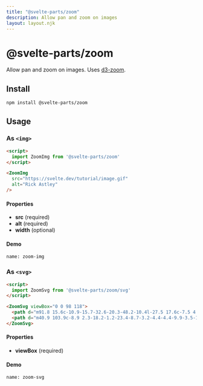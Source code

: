 ```yaml
---
title: "@svelte-parts/zoom"
description: Allow pan and zoom on images
layout: layout.njk
---
```



# @svelte-parts/zoom

Allow pan and zoom on images. Uses [d3-zoom](https://github.com/d3/d3-zoom).

## Install

```
npm install @svelte-parts/zoom
```

## Usage

### As `<img>`

```html
<script>
  import ZoomImg from '@svelte-parts/zoom'
</script>

<ZoomImg
  src="https://svelte.dev/tutorial/image.gif"
  alt="Rick Astley"
/>
```

#### Properties

* **src** (required)
* **alt** (required)
* **width** (optional)

#### Demo

```comp
name: zoom-img
```

### As `<svg>`

```html
<script>
  import ZoomSvg from '@svelte-parts/zoom/svg'
</script>

<ZoomSvg viewBox="0 0 98 118">
  <path d="m91.8 15.6c-10.9-15.7-32.6-20.3-48.2-10.4l-27.5 17.6c-7.5 4.7-12.7 12.4-14.2 21.1-1.3 7.3-.2 14.8 3.3 21.3-2.4 3.6-4 7.6-4.7 11.8-1.6 8.9.5 18.1 5.7 25.4 11 15.7 32.6 20.3 48.2 10.4l27.5-17.5c7.5-4.7 12.7-12.4 14.2-21.1 1.3-7.3.2-14.8-3.3-21.3 2.4-3.6 4-7.6 4.7-11.8 1.7-9-.4-18.2-5.7-25.5" fill="#ff3e00"/>
  <path d="m40.9 103.9c-8.9 2.3-18.2-1.2-23.4-8.7-3.2-4.4-4.4-9.9-3.5-15.3.2-.9.4-1.7.6-2.6l.5-1.6 1.4 1c3.3 2.4 6.9 4.2 10.8 5.4l1 .3-.1 1c-.1 1.4.3 2.9 1.1 4.1 1.6 2.3 4.4 3.4 7.1 2.7.6-.2 1.2-.4 1.7-.7l27.4-17.5c1.4-.9 2.3-2.2 2.6-3.8s-.1-3.3-1-4.6c-1.6-2.3-4.4-3.3-7.1-2.6-.6.2-1.2.4-1.7.7l-10.5 6.7c-1.7 1.1-3.6 1.9-5.6 2.4-8.9 2.3-18.2-1.2-23.4-8.7-3.1-4.4-4.4-9.9-3.4-15.3.9-5.2 4.1-9.9 8.6-12.7l27.5-17.5c1.7-1.1 3.6-1.9 5.6-2.5 8.9-2.3 18.2 1.2 23.4 8.7 3.2 4.4 4.4 9.9 3.5 15.3-.2.9-.4 1.7-.7 2.6l-.5 1.6-1.4-1c-3.3-2.4-6.9-4.2-10.8-5.4l-1-.3.1-1c.1-1.4-.3-2.9-1.1-4.1-1.6-2.3-4.4-3.3-7.1-2.6-.6.2-1.2.4-1.7.7l-27.4 17.5c-1.4.9-2.3 2.2-2.6 3.8s.1 3.3 1 4.6c1.6 2.3 4.4 3.3 7.1 2.6.6-.2 1.2-.4 1.7-.7l10.5-6.7c1.7-1.1 3.6-1.9 5.6-2.5 8.9-2.3 18.2 1.2 23.4 8.7 3.2 4.4 4.4 9.9 3.5 15.3-.9 5.2-4.1 9.9-8.6 12.7l-27.5 17.5c-1.7 1.1-3.6 1.9-5.6 2.5" fill="#fff"/>
</ZoomSvg>
```

#### Properties

* **viewBox** (required)

#### Demo

```comp
name: zoom-svg
```
